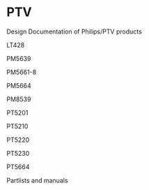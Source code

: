 # PTV
Design Documentation of Philips/PTV products

LT428

PM5639

PM5661-8

PM5664

PM8539

PT5201

PT5210

PT5220

PT5230

PT5664

Partlists and manuals
